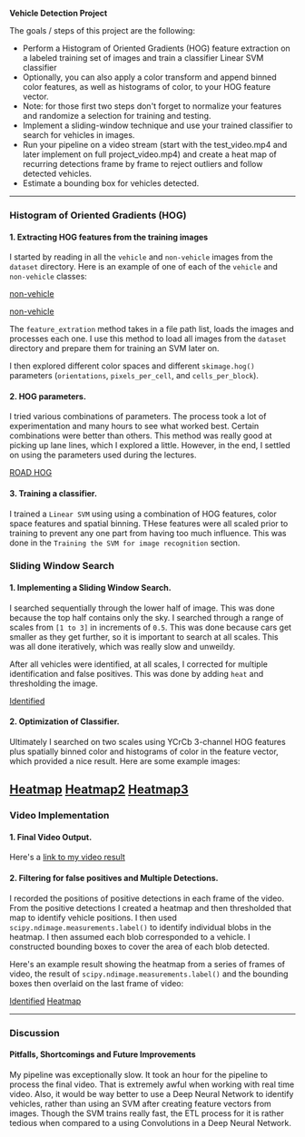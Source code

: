 **Vehicle Detection Project**

The goals / steps of this project are the following:

* Perform a Histogram of Oriented Gradients (HOG) feature extraction on a labeled training set of images and train a classifier Linear SVM classifier
* Optionally, you can also apply a color transform and append binned color features, as well as histograms of color, to your HOG feature vector. 
* Note: for those first two steps don't forget to normalize your features and randomize a selection for training and testing.
* Implement a sliding-window technique and use your trained classifier to search for vehicles in images.
* Run your pipeline on a video stream (start with the test_video.mp4 and later implement on full project_video.mp4) and create a heat map of recurring detections frame by frame to reject outliers and follow detected vehicles.
* Estimate a bounding box for vehicles detected.

[//]: # (Image References)
[image1]: ./examples/car_not_car.png
[image2]: ./examples/HOG_example.jpg
[image3]: ./examples/sliding_windows.jpg
[image4]: ./examples/sliding_window.jpg
[image5]: ./examples/bboxes_and_heat.png
[image6]: ./examples/labels_map.png
[image7]: ./examples/output_bboxes.png
[video1]: ./project_video.mp4

---
### Histogram of Oriented Gradients (HOG)

#### 1. Extracting HOG features from the training images

I started by reading in all the `vehicle` and `non-vehicle` images from the `dataset` directory.  Here is an example of one of each of the `vehicle` and `non-vehicle` classes:

[non-vehicle](https://github.com/jayakasadev/Vehicle-Detection/blob/master/samples/extra1.png)

[non-vehicle](https://github.com/jayakasadev/Vehicle-Detection/blob/master/samples/image0000.png)

The `feature_extration` method takes in a file path list, loads the images and processes each one. I use this method to load all images from the `dataset` directory and prepare them for training an SVM later on.  

I then explored different color spaces and different `skimage.hog()` parameters (`orientations`, `pixels_per_cell`, and `cells_per_block`).  

#### 2. HOG parameters.

I tried various combinations of parameters. The process took a lot of experimentation and many hours to see what worked best. Certain combinations were better than others. This method was really good at picking up lane lines, which I explored a little. However, in the end, I settled on using the parameters used during the lectures. 

[ROAD HOG](https://github.com/jayakasadev/Vehicle-Detection/blob/master/samples/hog_road.JPG)

#### 3. Training a classifier.

I trained a `Linear SVM` using using a combination of HOG features, color space features and spatial binning. THese features were all scaled prior to training to prevent any one part from having too much influence. This was done in the `Training the SVM for image recognition` section.

### Sliding Window Search

#### 1. Implementing a Sliding Window Search.

I searched sequentially through the lower half of image. This was done because the top half contains only the sky. I searched through a range of scales from `[1 to 3]` in increments of `0.5`. This was done because cars get smaller as they get further, so it is important to search at all scales. This was all done iteratively, which was really slow and unweildy. 

After all vehicles were identified, at all scales, I corrected for multiple identification and false positives. This was done by adding `heat` and thresholding the image.

[Identified](https://github.com/jayakasadev/Vehicle-Detection/blob/master/samples/identified.JPG)

#### 2. Optimization of Classifier.

Ultimately I searched on two scales using YCrCb 3-channel HOG features plus spatially binned color and histograms of color in the feature vector, which provided a nice result.  Here are some example images:

[Heatmap](https://github.com/jayakasadev/Vehicle-Detection/blob/master/samples/heatmap.JPG)
[Heatmap2](https://github.com/jayakasadev/Vehicle-Detection/blob/master/samples/heatmap1.JPG)
[Heatmap3](https://github.com/jayakasadev/Vehicle-Detection/blob/master/samples/heatmap2.JPG)
---

### Video Implementation

#### 1. Final Video Output.
Here's a [link to my video result](https://github.com/jayakasadev/Vehicle-Detection/blob/master/project_video_complete.mp4)


#### 2. Filtering for false positives and Multiple Detections.

I recorded the positions of positive detections in each frame of the video.  From the positive detections I created a heatmap and then thresholded that map to identify vehicle positions.  I then used `scipy.ndimage.measurements.label()` to identify individual blobs in the heatmap.  I then assumed each blob corresponded to a vehicle.  I constructed bounding boxes to cover the area of each blob detected.  

Here's an example result showing the heatmap from a series of frames of video, the result of `scipy.ndimage.measurements.label()` and the bounding boxes then overlaid on the last frame of video:

[Identified](https://github.com/jayakasadev/Vehicle-Detection/blob/master/samples/identified.JPG)
[Heatmap](https://github.com/jayakasadev/Vehicle-Detection/blob/master/samples/heatmap.JPG)

---

### Discussion

#### Pitfalls, Shortcomings and Future Improvements
My pipeline was exceptionally slow. It took an hour for the pipeline to process the final video. That is extremely awful when working with real time video. Also, it would be way better to use a Deep Neural Network to identify vehicles, rather than using an SVM after creating feature vectors from images. Though the SVM trains really fast, the ETL process for it is rather tedious when compared to a using Convolutions in a Deep Neural Network.
